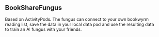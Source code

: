 ## BookShareFungus

 Based on ActivityPods. The fungus can connect to your own bookwyrm reading list, save the data in your local data pod and use the resulting data to train an AI fungus with your friends.
